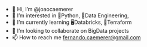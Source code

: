 - 👋 Hi, I’m @joaocaemerer
- 👀 I’m interested in 🐍Python, 🔬Data Engineering, 
- 🌱 I’m currently learning 🖥Databricks, 📱Terraform
- 💞️ I’m looking to collaborate on BigData projects
- 📫 How to reach me fernando.caemerer@gmail.com

<!---
joaocaemerer/joaocaemerer is a ✨ special ✨ repository because its `README.md` (this file) appears on your GitHub profile.
You can click the Preview link to take a look at your changes.
--->
